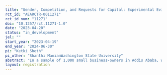 ```yaml
---
title: "Gender, Competition, and Requests for Capital: Experimental Evidence on Female Prioritization"
rct_id: "AEARCTR-0011271"
rct_id_num: "11271"
doi: "10.1257/rct.11271-1.0"
date: "2023-04-20"
status: "in_development"
jel: ""
start_year: "2023-04-19"
end_year: "2024-06-30"
pi: "Ketki Sheth"
pi_other: "Shanthi ManianWashington State University"
abstract: "In a sample of 1,000 small business-owners in Addis Ababa, we promote a national business plan competition. Business owners are randomly assigned to be informed that the competition prioritizes and has a reserved prize for women. We estimate whether information on female prioritzation and a female-only prize increases female business owner's willingness to participate in the competition. "
layout: registration
---
```


